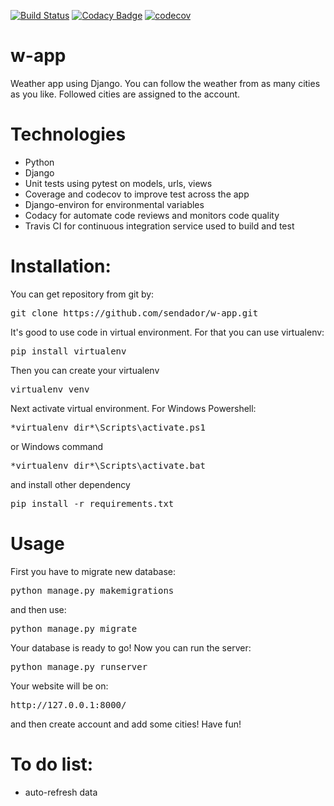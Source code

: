 [![Build Status](https://travis-ci.com/sendador/w-app.svg?branch=master)](https://travis-ci.com/sendador/w-app)
[![Codacy Badge](https://api.codacy.com/project/badge/Grade/a9c38df5b8e54a6b93f03826cb6401e5)](https://www.codacy.com/manual/sendador/w-app?utm_source=github.com&amp;utm_medium=referral&amp;utm_content=sendador/w-app&amp;utm_campaign=Badge_Grade)
[![codecov](https://codecov.io/gh/sendador/w-app/branch/codecov_setup/graph/badge.svg)](https://codecov.io/gh/sendador/w-app)
# w-app
Weather app using Django. You can follow the weather from as many cities as you like.
Followed cities are assigned to the account.
# Technologies
- Python
- Django
- Unit tests using pytest on models, urls, views
- Coverage and codecov to improve test across the app
- Django-environ for environmental variables
- Codacy for automate code reviews and monitors code quality
- Travis CI for continuous integration service used to build and test

# Installation:

You can get repository from git by:

<pre>git clone https://github.com/sendador/w-app.git</pre>

It's good to use code in virtual environment. For that you can use virtualenv:

<pre>pip install virtualenv</pre>
Then you can create your virtualenv

<pre>virtualenv venv</pre>

Next activate virtual environment.
For Windows Powershell:

<pre>*virtualenv dir*\Scripts\activate.ps1</pre>
or Windows command

<pre>*virtualenv dir*\Scripts\activate.bat</pre>

and install other dependency

<pre>pip install -r requirements.txt</pre>

# Usage

First you have to migrate new database:

<pre>python manage.py makemigrations</pre>

and then use:

<pre>python manage.py migrate</pre>

Your database is ready to go! Now you can run the server:

<pre>python manage.py runserver</pre>

Your website will be on:

<pre>http://127.0.0.1:8000/
</pre>

and then create account and add some cities! Have fun!

# To do list:

- auto-refresh data

